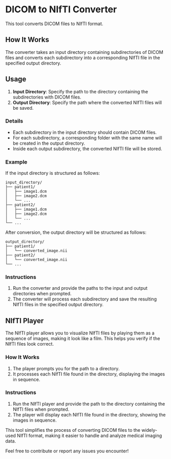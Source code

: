 # DICOM to NIfTI Converter

This tool converts DICOM files to NIfTI format.

## How It Works

The converter takes an input directory containing subdirectories of DICOM files and converts each subdirectory into a corresponding NIfTI file in the specified output directory.

## Usage

1. **Input Directory**: Specify the path to the directory containing the subdirectories with DICOM files.
2. **Output Directory**: Specify the path where the converted NIfTI files will be saved.

### Details

- Each subdirectory in the input directory should contain DICOM files.
- For each subdirectory, a corresponding folder with the same name will be created in the output directory.
- Inside each output subdirectory, the converted NIfTI file will be stored.

### Example

If the input directory is structured as follows:

```
input_directory/
├── patient1/
│   ├── image1.dcm
│   ├── image2.dcm
│   └── ...
├── patient2/
│   ├── image1.dcm
│   ├── image2.dcm
│   └── ...
└── ...
```

After conversion, the output directory will be structured as follows:

```
output_directory/
├── patient1/
│   └── converted_image.nii
├── patient2/
│   └── converted_image.nii
└── ...
```


### Instructions

1. Run the converter and provide the paths to the input and output directories when prompted.
2. The converter will process each subdirectory and save the resulting NIfTI files in the specified output directory.

## NIfTI Player

The NIfTI player allows you to visualize NIfTI files by playing them as a sequence of images, making it look like a film. This helps you verify if the NIfTI files look correct.

### How It Works

1. The player prompts you for the path to a directory.
2. It processes each NIfTI file found in the directory, displaying the images in sequence.

### Instructions

1. Run the NIfTI player and provide the path to the directory containing the NIfTI files when prompted.
2. The player will display each NIfTI file found in the directory, showing the images in sequence.

This tool simplifies the process of converting DICOM files to the widely-used NIfTI format, making it easier to handle and analyze medical imaging data.

Feel free to contribute or report any issues you encounter!
